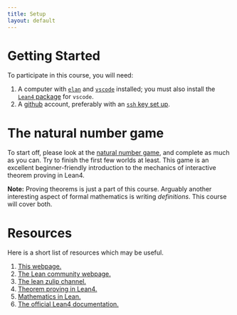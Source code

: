 ```yaml
---
title: Setup
layout: default
---
```


# Getting Started

To participate in this course, you will need: 

1. A computer with [`elan`](https://github.com/leanprover/elan) and [`vscode`](https://code.visualstudio.com/download) installed; you must also install the [`Lean4` package](https://marketplace.visualstudio.com/items?itemName=leanprover.lean4) for `vscode`.
2. A [github](https://github.com/) account, preferably with an [`ssh` key set up](https://docs.github.com/en/authentication/connecting-to-github-with-ssh/adding-a-new-ssh-key-to-your-github-account).

# The natural number game

To start off, please look at the [natural number game](https://adam.math.hhu.de/#/g/hhu-adam/NNG4), and complete as much as you can. 
Try to finish the first few worlds at least.
This game is an excellent beginner-friendly introduction to the mechanics of interactive theorem proving in Lean4.

**Note:** Proving theorems is just a part of this course. Arguably another interesting aspect of formal mathematics is writing *definitions*. This course will cover both.

# Resources

Here is a short list of resources which may be useful.

1. [This webpage.](https://formal-mathematics.github.io)
2. [The Lean community webpage.](https://leanprover-community.github.io/)
3. [The lean zulip channel.](https://leanprover.zulipchat.com/)
4. [Theorem proving in Lean4.](https://leanprover.github.io/theorem_proving_in_lean4/)
5. [Mathematics in Lean.](https://leanprover-community.github.io/mathematics_in_lean/)
6. [The official Lean4 documentation.](https://leanprover.github.io/lean4/doc/)